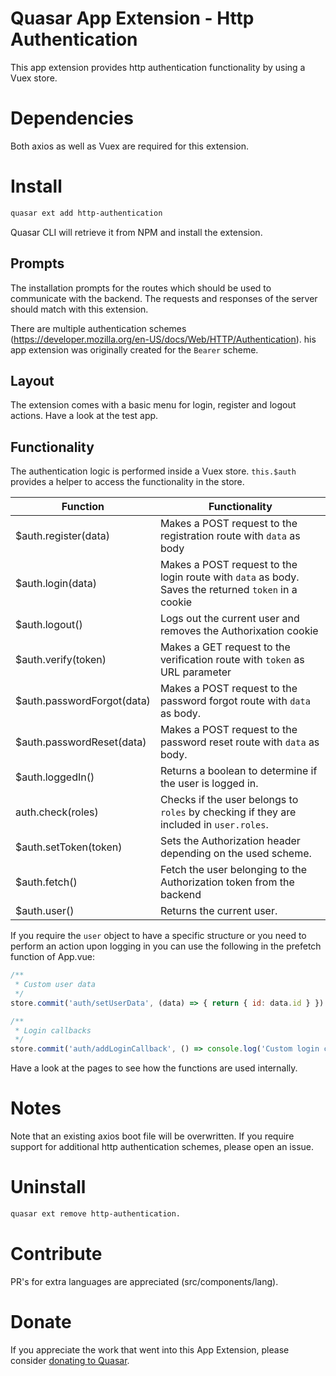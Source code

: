 Quasar App Extension - Http Authentication
===

This app extension provides http authentication functionality by using a Vuex store.

# Dependencies
Both axios as well as Vuex are required for this extension.

# Install
```bash
quasar ext add http-authentication
```
Quasar CLI will retrieve it from NPM and install the extension.

## Prompts

The installation prompts for the routes which should be used to communicate with the backend. The requests and responses of the server should match with this extension.

There are multiple authentication schemes (https://developer.mozilla.org/en-US/docs/Web/HTTP/Authentication). his app extension was originally created for the `Bearer` scheme.

## Layout

The extension comes with a basic menu for login, register and logout actions. Have a look at the test app.

## Functionality

The authentication logic is performed inside a Vuex store. `this.$auth` provides a helper to access the functionality in the store.

| Function              | Functionality |
| ---------             | ------------- |
| $auth.register(data)  | Makes a POST request to the registration route with `data` as body |
| $auth.login(data)     | Makes a POST request to the login route with `data` as body. Saves the returned `token` in a cookie       |
| $auth.logout()        | Logs out the current user and removes the Authorixation cookie     |
| $auth.verify(token)   | Makes a GET request to the verification route with `token` as URL parameter |
| $auth.passwordForgot(data) | Makes a POST request to the password forgot route with `data` as body. |
| $auth.passwordReset(data)  | Makes a POST request to the password reset route with `data` as body.  |
| $auth.loggedIn()      | Returns a boolean to determine if the user is logged in.                    |
| auth.check(roles)     | Checks if the user belongs to `roles` by checking if they are included in `user.roles`. |
| $auth.setToken(token) | Sets the Authorization header depending on the used scheme.                 |
| $auth.fetch()         | Fetch the user belonging to the Authorization token from the backend        |
| $auth.user()          | Returns the current user.                                                   |

If you require the `user` object to have a specific structure or you need to perform an action upon logging in you can use the following in the prefetch function of App.vue:
```js
/**
 * Custom user data
 */
store.commit('auth/setUserData', (data) => { return { id: data.id } })

/**
 * Login callbacks
 */
store.commit('auth/addLoginCallback', () => console.log('Custom login calback'))
```
Have a look at the pages to see how the functions are used internally.

# Notes
Note that an existing axios boot file will be overwritten. If you require support for additional http authentication schemes, please open an issue.

# Uninstall
```bash
quasar ext remove http-authentication.
```

# Contribute
PR's for extra languages are appreciated (src/components/lang).

# Donate
If you appreciate the work that went into this App Extension, please consider [donating to Quasar](https://donate.quasar.dev).
